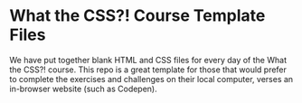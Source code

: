 # What the CSS?! Course Template Files

We have put together blank HTML and CSS files for every day of the What the CSS?! course. This repo is a great template for those that would prefer to complete the exercises and challenges on their local computer, verses an in-browser website (such as Codepen).
